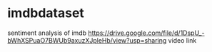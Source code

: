 # imdbdataset
sentiment analysis of imdb
https://drive.google.com/file/d/1DspU_-bWhXSPuaO7BWUb9axuzXJpleHb/view?usp=sharing video link
